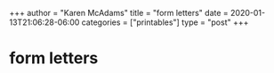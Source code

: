 +++
author = "Karen McAdams"
title = "form letters"
date = 2020-01-13T21:06:28-06:00
categories = ["printables"]
type = "post"
+++



# form letters